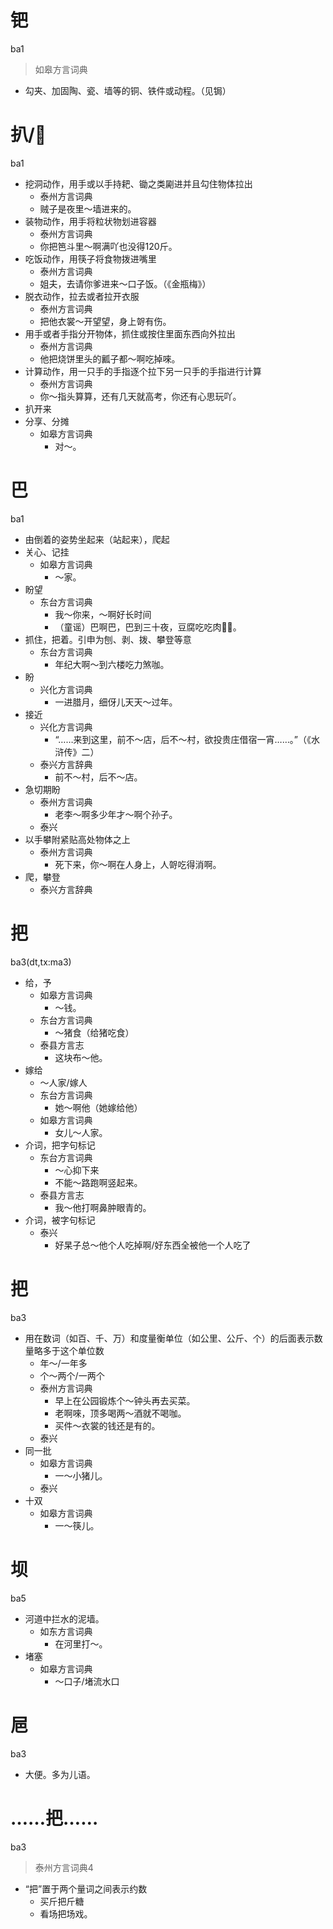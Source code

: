 # 钯
ba1
> 如皋方言词典
- 勾夹、加固陶、瓷、墙等的铜、铁件或动程。（见锔）

# 扒/𢻷
ba1
+ 挖洞动作，用手或以手持耙、锄之类㔉进并且勾住物体拉出
  * 泰州方言词典
  - 贼子是夜里～墙进来的。
+ 装物动作，用手将粒状物划进容器
  * 泰州方言词典
  - 你把笆斗里～啊满吖也没得120斤。
+ 吃饭动作，用筷子将食物拨进嘴里
  * 泰州方言词典
  - 姐夫，去请你爹进来～口子饭。（《金瓶梅》）
+ 脱衣动作，拉去或者拉开衣服
  * 泰州方言词典
  - 把他衣裳～开望望，身上哿有伤。
+ 用手或者手指分开物体，抓住或按住里面东西向外拉出
  * 泰州方言词典
  - 他把烧饼里头的瓤子都～啊吃掉唻。
+ 计算动作，用一只手的手指逐个拉下另一只手的手指进行计算
  * 泰州方言词典
  - 你～指头算算，还有几天就高考，你还有心思玩吖。
+ 扒开来
+ 分享、分摊
  * 如皋方言词典
    - 对～。

# 巴
ba1
+ 由倒着的姿势坐起来（站起来），爬起
+ 关心、记挂
  * 如皋方言词典
    - ～家。
+ 盼望
  * 东台方言词典
    - 我～你来，～啊好长时间
    - （童谣）巴啊巴，巴到三十夜，豆腐吃吃肉𠞊𠞊。
+ 抓住，把着。引申为刨、剥、拨、攀登等意
  * 东台方言词典
    - 年纪大啊～到六楼吃力煞咖。
+ 盼
  * 兴化方言词典
    - 一进腊月，细伢儿天天～过年。
+ 接近
  * 兴化方言词典
    - “……来到这里，前不～店，后不～村，欲投贵庄借宿一宵……。”（《水浒传》二）
  * 泰兴方言辞典
    - 前不～村，后不～店。
+ 急切期盼
  * 泰州方言词典
    - 老李～啊多少年才～啊个孙子。
  * 泰兴
+ 以手攀附紧贴高处物体之上
  * 泰州方言词典
    - 死下来，你～啊在人身上，人哿吃得消啊。
+ 爬，攀登
  * 泰兴方言辞典

# 把
ba3(dt,tx:ma3)
+ 给，予
  * 如皋方言词典
    - ～钱。
  * 东台方言词典
    - ～猪食（给猪吃食）
  * 泰县方言志
    - 这块布～他。
+ 嫁给
    - ～人家/嫁人
  * 东台方言词典
    - 她～啊他（她嫁给他）
  * 如皋方言词典
    - 女儿～人家。
+ 介词，把字句标记
  * 东台方言词典
    - ～心抑下来
    - 不能～路跑啊竖起来。
  * 泰县方言志
    - 我～他打啊鼻肿眼青的。
+ 介词，被字句标记
  * 泰兴
    - 好杲子总～他个人吃掉啊/好东西全被他一个人吃了

# 把
ba3
+ 用在数词（如百、千、万）和度量衡单位（如公里、公斤、个）的后面表示数量略多于这个单位数
    - 年～/一年多
    - 个～两个/一两个
  * 泰州方言词典
    - 早上在公园锻炼个～钟头再去买菜。
    - 老啊唻，顶多喝两～酒就不喝咖。
    - 买件～衣裳的钱还是有的。
  * 泰兴
+ 同一批
  * 如皋方言词典
    - 一～小猪儿。
  * 泰兴
+ 十双
  * 如皋方言词典
    - 一～筷儿。

# 坝
ba5
+ 河道中拦水的泥墙。
  * 如东方言词典
    - 在河里打～。
+ 堵塞
  * 如皋方言词典
    - ～口子/堵流水口

# 㞎
ba3
+ 大便。多为儿语。

# ……把……
ba3
> 泰州方言词典4
- “把”置于两个量词之间表示约数
  - 买斤把斤糖
  - 看场把场戏。
